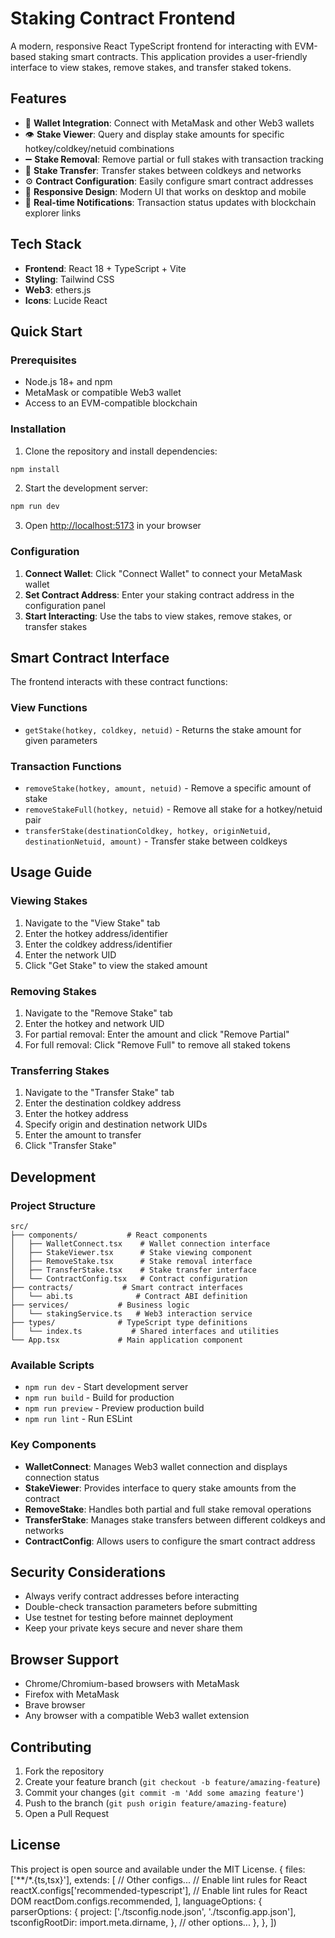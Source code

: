 # Staking Contract Frontend

A modern, responsive React TypeScript frontend for interacting with EVM-based staking smart contracts. This application provides a user-friendly interface to view stakes, remove stakes, and transfer staked tokens.

## Features

- 🔗 **Wallet Integration**: Connect with MetaMask and other Web3 wallets
- 👁️ **Stake Viewer**: Query and display stake amounts for specific hotkey/coldkey/netuid combinations
- ➖ **Stake Removal**: Remove partial or full stakes with transaction tracking
- 🔄 **Stake Transfer**: Transfer stakes between coldkeys and networks
- ⚙️ **Contract Configuration**: Easily configure smart contract addresses
- 📱 **Responsive Design**: Modern UI that works on desktop and mobile
- 🔔 **Real-time Notifications**: Transaction status updates with blockchain explorer links

## Tech Stack

- **Frontend**: React 18 + TypeScript + Vite
- **Styling**: Tailwind CSS
- **Web3**: ethers.js
- **Icons**: Lucide React

## Quick Start

### Prerequisites

- Node.js 18+ and npm
- MetaMask or compatible Web3 wallet
- Access to an EVM-compatible blockchain

### Installation

1. Clone the repository and install dependencies:

```bash
npm install
```

2. Start the development server:

```bash
npm run dev
```

3. Open [http://localhost:5173](http://localhost:5173) in your browser

### Configuration

1. **Connect Wallet**: Click "Connect Wallet" to connect your MetaMask wallet
2. **Set Contract Address**: Enter your staking contract address in the configuration panel
3. **Start Interacting**: Use the tabs to view stakes, remove stakes, or transfer stakes

## Smart Contract Interface

The frontend interacts with these contract functions:

### View Functions
- `getStake(hotkey, coldkey, netuid)` - Returns the stake amount for given parameters

### Transaction Functions
- `removeStake(hotkey, amount, netuid)` - Remove a specific amount of stake
- `removeStakeFull(hotkey, netuid)` - Remove all stake for a hotkey/netuid pair
- `transferStake(destinationColdkey, hotkey, originNetuid, destinationNetuid, amount)` - Transfer stake between coldkeys

## Usage Guide

### Viewing Stakes

1. Navigate to the "View Stake" tab
2. Enter the hotkey address/identifier
3. Enter the coldkey address/identifier  
4. Enter the network UID
5. Click "Get Stake" to view the staked amount

### Removing Stakes

1. Navigate to the "Remove Stake" tab
2. Enter the hotkey and network UID
3. For partial removal: Enter the amount and click "Remove Partial"
4. For full removal: Click "Remove Full" to remove all staked tokens

### Transferring Stakes

1. Navigate to the "Transfer Stake" tab
2. Enter the destination coldkey address
3. Enter the hotkey address
4. Specify origin and destination network UIDs
5. Enter the amount to transfer
6. Click "Transfer Stake"

## Development

### Project Structure

```
src/
├── components/           # React components
│   ├── WalletConnect.tsx    # Wallet connection interface
│   ├── StakeViewer.tsx      # Stake viewing component
│   ├── RemoveStake.tsx      # Stake removal interface
│   ├── TransferStake.tsx    # Stake transfer interface
│   └── ContractConfig.tsx   # Contract configuration
├── contracts/           # Smart contract interfaces
│   └── abi.ts              # Contract ABI definition
├── services/           # Business logic
│   └── stakingService.ts   # Web3 interaction service
├── types/              # TypeScript type definitions
│   └── index.ts           # Shared interfaces and utilities
└── App.tsx             # Main application component
```

### Available Scripts

- `npm run dev` - Start development server
- `npm run build` - Build for production
- `npm run preview` - Preview production build
- `npm run lint` - Run ESLint

### Key Components

- **WalletConnect**: Manages Web3 wallet connection and displays connection status
- **StakeViewer**: Provides interface to query stake amounts from the contract
- **RemoveStake**: Handles both partial and full stake removal operations
- **TransferStake**: Manages stake transfers between different coldkeys and networks
- **ContractConfig**: Allows users to configure the smart contract address

## Security Considerations

- Always verify contract addresses before interacting
- Double-check transaction parameters before submitting
- Use testnet for testing before mainnet deployment
- Keep your private keys secure and never share them

## Browser Support

- Chrome/Chromium-based browsers with MetaMask
- Firefox with MetaMask
- Brave browser
- Any browser with a compatible Web3 wallet extension

## Contributing

1. Fork the repository
2. Create your feature branch (`git checkout -b feature/amazing-feature`)
3. Commit your changes (`git commit -m 'Add some amazing feature'`)
4. Push to the branch (`git push origin feature/amazing-feature`)
5. Open a Pull Request

## License

This project is open source and available under the MIT License.
  {
    files: ['**/*.{ts,tsx}'],
    extends: [
      // Other configs...
      // Enable lint rules for React
      reactX.configs['recommended-typescript'],
      // Enable lint rules for React DOM
      reactDom.configs.recommended,
    ],
    languageOptions: {
      parserOptions: {
        project: ['./tsconfig.node.json', './tsconfig.app.json'],
        tsconfigRootDir: import.meta.dirname,
      },
      // other options...
    },
  },
])
```
